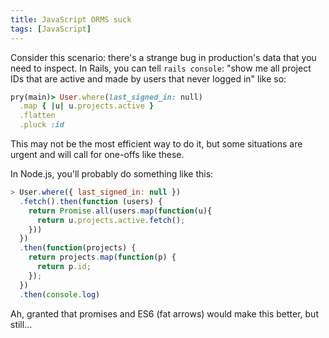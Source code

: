 ```yaml
---
title: JavaScript ORMS suck
tags: [JavaScript]
---
```


Consider this scenario: there's a strange bug in production's data that you need to inspect. In Rails, you can tell `rails console`: "show me all project IDs that are active and made by users that never logged in" like so:

```ruby
pry(main)> User.where(last_signed_in: null)
  .map { |u| u.projects.active }
  .flatten
  .pluck :id
```

This may not be the most efficient way to do it, but some situations are urgent and will call for one-offs like these.

In Node.js, you'll probably do something like this:

```js
> User.where({ last_signed_in: null })
  .fetch().then(function (users) {
    return Promise.all(users.map(function(u){
      return u.projects.active.fetch();
    }))
  })
  .then(function(projects) {
    return projects.map(function(p) {
      return p.id;
    });
  })
  .then(console.log)
```

Ah, granted that promises and ES6 (fat arrows) would make this better, but still...
